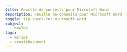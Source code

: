 ```yaml
---
title: Feuille de conseils pour Microsoft Word
description: Feuille de conseils pour Microsoft Word
toggle: tip-sheet-for-microsoft-word
subject:
  - howTos
tags:
  - msTips
  - createDocument
---
```

